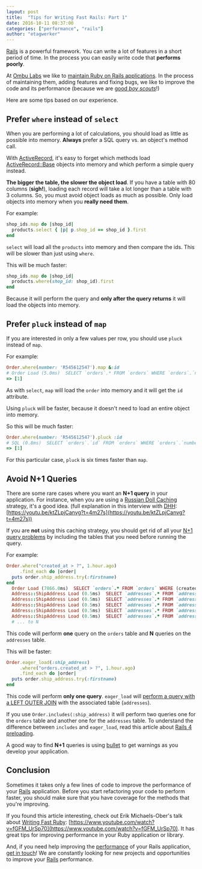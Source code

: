 ```yaml
---
layout: post
title:  "Tips for Writing Fast Rails: Part 1"
date: 2016-10-11 08:37:00
categories: ["performance", "rails"]
author: "etagwerker"
---
```


[Rails](http://rubyonrails.org/) is a powerful framework. You can write a lot of features in a short period of time. In the process you can easily write code that **performs poorly**.

At [Ombu Labs](http://www.ombulabs.com) we like to [maintain Ruby on Rails
applications](http://www.ombulabs.com/blog/tags/maintenance). In the process
of maintaining them, adding features and fixing bugs, we like to improve
the code and its performance (because we are [good *boy scouts*](http://programmer.97things.oreilly.com/wiki/index.php/The_Boy_Scout_Rule)!)

Here are some tips based on our experience.

## Prefer `where` instead of `select`

When you are performing a lot of calculations, you should load as little as
possible into memory. **Always** prefer a SQL query vs. an object's method call.

<!--more-->

With [ActiveRecord](http://guides.rubyonrails.org/active_record_basics.html), it's
easy to forget which methods load
[ActiveRecord::Base](https://github.com/rails/rails/blob/master/activerecord/lib/active_record/base.rb)
objects into memory and which perform a simple query instead.

**The bigger the table, the slower the object load**. If you have a table with 80
columns (**sigh!**), loading each record will take a lot longer than a table
with 3 columns. So, you must  avoid object loads as much as possible. Only load
objects into memory when you **really need them**.

For example:

```ruby
shop_ids.map do |shop_id|
  products.select { |p| p.shop_id == shop_id }.first
end
```

`select` will load all the `products` into memory and then compare the ids.
This will be slower than just using `where`.

This will be much faster:

```ruby
shop_ids.map do |shop_id|
  products.where(shop_id: shop_id).first
end
```

Because it will perform the query and **only after the query returns** it will
load the objects into memory.

## Prefer `pluck` instead of `map`

If you are interested in only a few values per row, you should use `pluck`
instead of `map`.

For example:

```ruby
Order.where(number: 'R545612547').map &:id
# Order Load (5.0ms)  SELECT `orders`.* FROM `orders` WHERE `orders`.`number` = 'R545612547' ORDER BY orders.created_at DESC
=> [1]
```

As with `select`, `map` will load the `order` into memory and it will get the
`id` attribute.

Using `pluck` will be faster, because it doesn't need to load an entire object
into memory.

So this will be much faster:

```ruby
Order.where(number: 'R545612547').pluck :id
# SQL (0.8ms)  SELECT `orders`.`id` FROM `orders` WHERE `orders`.`number` = 'R545612547' ORDER BY orders.created_at DESC
=> [1]
```

For this particular case, `pluck` is six times faster than `map`.

## Avoid N+1 Queries

There are some rare cases where you want an **N+1 query** in your application.
For  instance, when you are using a
[Russian Doll Caching](http://edgeguides.rubyonrails.org/caching_with_rails.html#russian-doll-caching)
strategy, it's a good idea. (full explanation in this interview with [DHH](https://twitter.com/dhh):
  [https://youtu.be/ktZLpjCanvg?t=4m27s](https://youtu.be/ktZLpjCanvg?t=4m27s))

If you are **not** using this caching strategy, you should get rid of all your
[N+1 query problems](http://guides.rubyonrails.org/active_record_querying.html#eager-loading-associations)
by including the tables that you need before running the query.

For example:

```ruby
Order.where("created_at > ?", 1.hour.ago)
     .find_each do |order|
  puts order.ship_address.try(:firstname)
end
  Order Load (7866.0ms)  SELECT `orders`.* FROM `orders` WHERE (created_at > '2016-10-05 18:05:48') ORDER BY `orders`.`id` ASC LIMIT 1000
  Address::ShipAddress Load (0.5ms)  SELECT `addresses`.* FROM `addresses` WHERE `addresses`.`type` IN ('Address::ShipAddress') AND `addresses`.`order_id` = 2619178 LIMIT 1
  Address::ShipAddress Load (0.5ms)  SELECT `addresses`.* FROM `addresses` WHERE `addresses`.`type` IN ('Address::ShipAddress') AND `addresses`.`order_id` = 2619179 LIMIT 1
  Address::ShipAddress Load (0.5ms)  SELECT `addresses`.* FROM `addresses` WHERE `addresses`.`type` IN ('Address::ShipAddress') AND `addresses`.`order_id` = 2619180 LIMIT 1
  Address::ShipAddress Load (0.5ms)  SELECT `addresses`.* FROM `addresses` WHERE `addresses`.`type` IN ('Address::ShipAddress') AND `addresses`.`order_id` = 2619181 LIMIT 1
  Address::ShipAddress Load (0.5ms)  SELECT `addresses`.* FROM `addresses` WHERE `addresses`.`type` IN ('Address::ShipAddress') AND `addresses`.`order_id` = 2619182 LIMIT 1
  # ... to N
```

This code will perform **one** query on the `orders` table and **N** queries on
the `addresses` table.

This will be faster:

```ruby
Order.eager_load(:ship_address)
     .where("orders.created_at > ?", 1.hour.ago)
     .find_each do |order|
  puts order.ship_address.try(:firstname)
end
```

This code will perform **only one query**. `eager_load` will [perform a query
with a LEFT OUTER JOIN](http://apidock.com/rails/ActiveRecord/QueryMethods/eager_load)
with the associated table (`addresses`).

If you use `Order.includes(:ship_address)` it will perform two
queries one for the `orders` table and another one for the `addresses` table.
To understand the difference between `includes` and `eager_load`, read
this article about [Rails 4 preloading](http://blog.arkency.com/2013/12/rails4-preloading/).

A good way to find **N+1** queries is using
[bullet](https://rubygems.org/gems/bullet) to get warnings as you develop your
application.

## Conclusion

Sometimes it takes only a few lines of code to improve the performance of your
[Rails](http://rubyonrails.org/) application. Before you start refactoring your
code to perform faster, you should make sure that you have coverage for the
methods that you're improving.

If you found this article interesting, check out
Erik Michaels-Ober's talk
about [Writing Fast Ruby](https://speakerdeck.com/sferik/writing-fast-ruby): [https://www.youtube.com/watch?v=fGFM_UrSp70](https://www.youtube.com/watch?v=fGFM_UrSp70). It has
great tips for improving performance in your Ruby application or library.

And, if you need help improving the
[performance](http://www.ombulabs.com/blog/tags/performance) of your Rails
application, [get in touch](http://www.ombulabs.com/contact)! We are constantly
looking for new projects and opportunities to improve your
[Rails](http://www.ombulabs.com/blog/tags/rails) performance.
